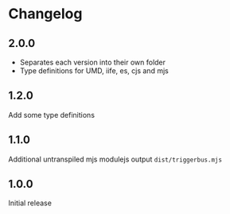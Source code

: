 # Changelog

## 2.0.0

- Separates each version into their own folder
- Type definitions for UMD, iife, es, cjs and mjs

## 1.2.0

Add some type definitions

## 1.1.0

Additional untranspiled mjs modulejs output `dist/triggerbus.mjs`

## 1.0.0

Initial release
